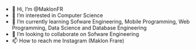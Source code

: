 - 👋 Hi, I’m @MaklonFR
- 👀 I’m interested in Computer Science
- 🌱 I’m currently learning Sofware Engineering, Mobile Programming, Web Programming, Data Science and Database Engineering
- 💞️ I’m looking to collaborate on Sofware Engineering
- 📫 How to reach me Instagram (Maklon Frare)

<!---
MaklonFR/MaklonFR is a ✨ special ✨ repository because its `README.md` (this file) appears on your GitHub profile.
You can click the Preview link to take a look at your changes.
--->
